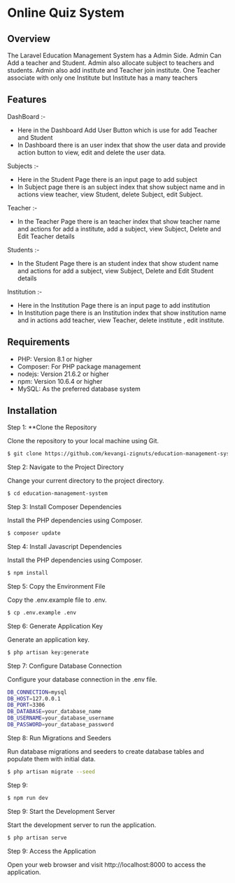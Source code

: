 # **Online Quiz System**

## Overview

The Laravel Education Management System has a Admin Side. Admin Can Add a teacher and Student. Admin also allocate subject to teachers and students. Admin also add institute and Teacher join institute. One Teacher associate with only one Institute but Institute has a many teachers

## Features

DashBoard :-

-   Here in the Dashboard Add User Button which is use for add Teacher and Student
-   In Dashboard there is an user index that show the user data and provide action button to view, edit and delete the user data.

Subjects :-

-   Here in the Student Page there is an input page to add subject
-   In Subject page there is an subject index that show subject name and in actions view teacher, view Student, delete Subject, edit Subject.

Teacher :-

-   In the Teacher Page there is an teacher index that show teacher name and actions for add a institute, add a subject, view Subject, Delete and Edit Teacher details

Students :-

-   In the Student Page there is an student index that show student name and actions for add a subject, view Subject, Delete and Edit Student details

Institution :-

-   Here in the Institution Page there is an input page to add institution
-   In Institution page there is an Institution index that show institution name and in actions add teacher, view Teacher, delete institute , edit institute.

## Requirements

-   PHP: Version 8.1 or higher
-   Composer: For PHP package management
-   nodejs: Version 21.6.2 or higher
-   npm: Version 10.6.4 or higher
-   MySQL: As the preferred database system

## Installation

Step 1: \*\*Clone the Repository

Clone the repository to your local machine using Git.

```bash
$ git clone https://github.com/kevangi-zignuts/education-management-system.git
```

Step 2: Navigate to the Project Directory

Change your current directory to the project directory.

```bash
$ cd education-management-system
```

Step 3: Install Composer Dependencies

Install the PHP dependencies using Composer.

```bash
$ composer update
```

Step 4: Install Javascript Dependencies

Install the PHP dependencies using Composer.

```bash
$ npm install
```

Step 5: Copy the Environment File

Copy the .env.example file to .env.

```bash
$ cp .env.example .env
```

Step 6: Generate Application Key

Generate an application key.

```bash
$ php artisan key:generate
```

Step 7: Configure Database Connection

Configure your database connection in the .env file.

```bash
DB_CONNECTION=mysql
DB_HOST=127.0.0.1
DB_PORT=3306
DB_DATABASE=your_database_name
DB_USERNAME=your_database_username
DB_PASSWORD=your_database_password
```

Step 8: Run Migrations and Seeders

Run database migrations and seeders to create database tables and populate them with initial data.

```bash
$ php artisan migrate --seed
```

Step 9:

```bash
$ npm run dev
```

Step 9: Start the Development Server

Start the development server to run the application.

```bash
$ php artisan serve
```

Step 9: Access the Application

Open your web browser and visit http://localhost:8000 to access the application.
